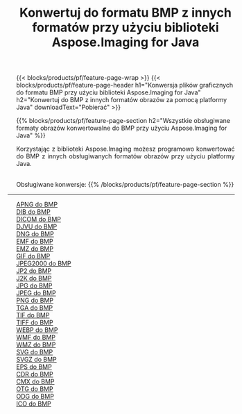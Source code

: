 ﻿---
title: Konwertuj do formatu BMP z innych formatów przy użyciu biblioteki Aspose.Imaging for Java 
weight: 3920
url: /pl/java/conversion/to/bmp 
lang: pl
langdirlevel: 2
locales: zh-hans,ja,it,ru,de,es,fr,nl,id,lt,pl,pt,vi,tr,ko,zh-hant,ar,hi,th,sv,cs,uk,he
description: Za pomocą Aspose.Imaging możesz konwertować do BMP z innych formatów przy użyciu Javy
---

{{< blocks/products/pf/feature-page-wrap >}}
{{< blocks/products/pf/feature-page-header h1="Konwersja plików graficznych do formatu BMP przy użyciu biblioteki Aspose.Imaging for Java" h2="Konwertuj do BMP z innych formatów obrazów za pomocą platformy Java" downloadText="Pobierać" >}}


{{% blocks/products/pf/feature-page-section  h2="Wszystkie obsługiwane formaty obrazów konwertowalne do BMP przy użyciu Aspose.Imaging for Java" %}}
<p align=justify>Korzystając z biblioteki Aspose.Imaging możesz programowo konwertować do BMP z innych obsługiwanych formatów obrazów przy użyciu platformy Java.</p>
<br/>
Obsługiwane konwersje:
{{% /blocks/products/pf/feature-page-section %}}
<div class="container-fluid productfamilypage bg-gray">
    <div class="convertypes bg-gray agp-content section">
        <div class="container">
		<hr style="margin-left:-20px;"/>
		<div class="row other-converters">
		    <div class='col-md-2 other-converter remove-lp remove-rp'><a href="/imaging/pl/java/conversion/apng-to-bmp" >APNG do BMP</a></div>
<div class='col-md-2 other-converter remove-lp remove-rp'><a href="/imaging/pl/java/conversion/dib-to-bmp" >DIB do BMP</a></div>
<div class='col-md-2 other-converter remove-lp remove-rp'><a href="/imaging/pl/java/conversion/dicom-to-bmp" >DICOM do BMP</a></div>
<div class='col-md-2 other-converter remove-lp remove-rp'><a href="/imaging/pl/java/conversion/djvu-to-bmp" >DJVU do BMP</a></div>
<div class='col-md-2 other-converter remove-lp remove-rp'><a href="/imaging/pl/java/conversion/dng-to-bmp" >DNG do BMP</a></div>
<div class='col-md-2 other-converter remove-lp remove-rp'><a href="/imaging/pl/java/conversion/emf-to-bmp" >EMF do BMP</a></div>
<div class='col-md-2 other-converter remove-lp remove-rp'><a href="/imaging/pl/java/conversion/emz-to-bmp" >EMZ do BMP</a></div>
<div class='col-md-2 other-converter remove-lp remove-rp'><a href="/imaging/pl/java/conversion/gif-to-bmp" >GIF do BMP</a></div>
<div class='col-md-2 other-converter remove-lp remove-rp'><a href="/imaging/pl/java/conversion/jpeg2000-to-bmp" >JPEG2000 do BMP</a></div>
<div class='col-md-2 other-converter remove-lp remove-rp'><a href="/imaging/pl/java/conversion/jp2-to-bmp" >JP2 do BMP</a></div>
<div class='col-md-2 other-converter remove-lp remove-rp'><a href="/imaging/pl/java/conversion/j2k-to-bmp" >J2K do BMP</a></div>
<div class='col-md-2 other-converter remove-lp remove-rp'><a href="/imaging/pl/java/conversion/jpg-to-bmp" >JPG do BMP</a></div>
<div class='col-md-2 other-converter remove-lp remove-rp'><a href="/imaging/pl/java/conversion/jpeg-to-bmp" >JPEG do BMP</a></div>
<div class='col-md-2 other-converter remove-lp remove-rp'><a href="/imaging/pl/java/conversion/png-to-bmp" >PNG do BMP</a></div>
<div class='col-md-2 other-converter remove-lp remove-rp'><a href="/imaging/pl/java/conversion/tga-to-bmp" >TGA do BMP</a></div>
<div class='col-md-2 other-converter remove-lp remove-rp'><a href="/imaging/pl/java/conversion/tif-to-bmp" >TIF do BMP</a></div>
<div class='col-md-2 other-converter remove-lp remove-rp'><a href="/imaging/pl/java/conversion/tiff-to-bmp" >TIFF do BMP</a></div>
<div class='col-md-2 other-converter remove-lp remove-rp'><a href="/imaging/pl/java/conversion/webp-to-bmp" >WEBP do BMP</a></div>
<div class='col-md-2 other-converter remove-lp remove-rp'><a href="/imaging/pl/java/conversion/wmf-to-bmp" >WMF do BMP</a></div>
<div class='col-md-2 other-converter remove-lp remove-rp'><a href="/imaging/pl/java/conversion/wmz-to-bmp" >WMZ do BMP</a></div>
<div class='col-md-2 other-converter remove-lp remove-rp'><a href="/imaging/pl/java/conversion/svg-to-bmp" >SVG do BMP</a></div>
<div class='col-md-2 other-converter remove-lp remove-rp'><a href="/imaging/pl/java/conversion/svgz-to-bmp" >SVGZ do BMP</a></div>
<div class='col-md-2 other-converter remove-lp remove-rp'><a href="/imaging/pl/java/conversion/eps-to-bmp" >EPS do BMP</a></div>
<div class='col-md-2 other-converter remove-lp remove-rp'><a href="/imaging/pl/java/conversion/cdr-to-bmp" >CDR do BMP</a></div>
<div class='col-md-2 other-converter remove-lp remove-rp'><a href="/imaging/pl/java/conversion/cmx-to-bmp" >CMX do BMP</a></div>
<div class='col-md-2 other-converter remove-lp remove-rp'><a href="/imaging/pl/java/conversion/otg-to-bmp" >OTG do BMP</a></div>
<div class='col-md-2 other-converter remove-lp remove-rp'><a href="/imaging/pl/java/conversion/odg-to-bmp" >ODG do BMP</a></div>
<div class='col-md-2 other-converter remove-lp remove-rp'><a href="/imaging/pl/java/conversion/ico-to-bmp" >ICO do BMP</a></div>
                </div>
        </div>
    </div>
</div>
<br/>

